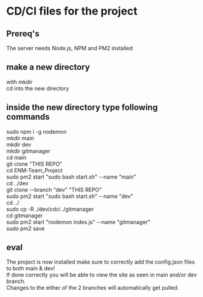 # CD/CI files for the project

## Prereq's

The server needs Node.js, NPM and PM2 installed

## make a new directory

with mkdir<br>
cd into the new directory<br>

## inside the new directory type following commands

sudo npm i -g nodemon<br>
mkdir main<br>
mkdir dev<br>
mkdir gitmanager<br>
cd main<br>
git clone "THIS REPO"<br>
cd ENM-Team_Project<br>
sudo pm2 start "sudo bash start.sh" --name "main"<br>
cd ../dev<br>
git clone --branch "dev" "THIS REPO"<br>
sudo pm2 start "sudo bash start.sh" --name "dev"<br>
cd ../<br>
sudo cp -R ./dev/cdci ./gitmanager<br>
cd gitmanager<br>
sudo pm2 start "nodemon index.js" --name "gitmanager"<br>
sudo pm2 save<br>

## eval

The project is now installed make sure to correctly add the config.json files to both main & dev!<br>
If done correctly you will be able to view the site as seen in main and/or dev branch.<br>
Changes to the either of the 2 branches will automatically get pulled.<br>
